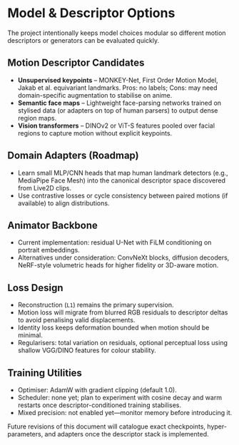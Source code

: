 # Model & Descriptor Options

The project intentionally keeps model choices modular so different motion descriptors or generators can be evaluated quickly.

## Motion Descriptor Candidates
- **Unsupervised keypoints** – MONKEY-Net, First Order Motion Model, Jakab et al. equivariant landmarks. Pros: no labels; Cons: may need domain-specific augmentation to stabilise on anime.
- **Semantic face maps** – Lightweight face-parsing networks trained on stylised data (or adapters on top of human parsers) to output dense region maps.
- **Vision transformers** – DINOv2 or ViT-S features pooled over facial regions to capture motion without explicit keypoints.

## Domain Adapters (Roadmap)
- Learn small MLP/CNN heads that map human landmark detectors (e.g., MediaPipe Face Mesh) into the canonical descriptor space discovered from Live2D clips.
- Use contrastive losses or cycle consistency between paired motions (if available) to align distributions.

## Animator Backbone
- Current implementation: residual U-Net with FiLM conditioning on portrait embeddings.
- Alternatives under consideration: ConvNeXt blocks, diffusion decoders, NeRF-style volumetric heads for higher fidelity or 3D-aware motion.

## Loss Design
- Reconstruction (`L1`) remains the primary supervision.
- Motion loss will migrate from blurred RGB residuals to descriptor deltas to avoid penalising valid displacements.
- Identity loss keeps deformation bounded when motion should be minimal.
- Regularisers: total variation on residuals, optional perceptual loss using shallow VGG/DINO features for colour stability.

## Training Utilities
- Optimiser: AdamW with gradient clipping (default 1.0).
- Scheduler: none yet; plan to experiment with cosine decay and warm restarts once descriptor-conditioned training stabilises.
- Mixed precision: not enabled yet—monitor memory before introducing it.

Future revisions of this document will catalogue exact checkpoints, hyper-parameters, and adapters once the descriptor stack is implemented.
